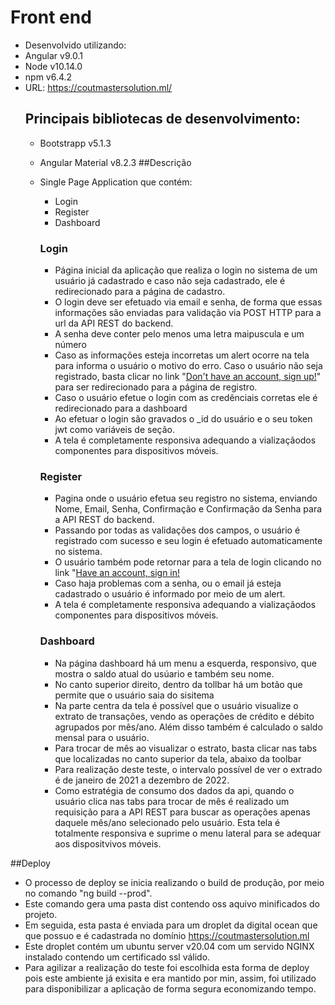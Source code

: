# Front end
- Desenvolvido utilizando:
-  Angular v9.0.1
- Node v10.14.0
- npm v6.4.2
- URL: https://coutmastersolution.ml/
  ## Principais bibliotecas de desenvolvimento:
   - Bootstrapp v5.1.3
   - Angular Material v8.2.3
   ##Descrição
    - Single Page Application que contém:
		- Login
		- Register
		- Dashboard
 		### Login
		- Página inicial da aplicação que realiza o login no sistema de um usuário já cadastrado e caso não seja cadastrado, ele é redirecionado para a página de cadastro.
		- O login deve ser efetuado via email e senha, de forma que essas informações são enviadas para validação via POST HTTP para a url da API REST do backend.
		- A senha deve conter pelo menos uma letra maipuscula e um número
		- Caso as informações esteja incorretas um alert ocorre na tela para informa o usuário o motivo do erro.
		Caso o usuário não seja registrado, basta clicar no link "[Don't have an account, sign up!](https://coutmastersolution.ml/register "Don't have an account, sign up!")" para ser redirecionado para a página de registro.
		- Caso o usuário efetue o login com as credênciais corretas ele é redirecionado para a dashboard
		- Ao efetuar o login são gravados o _id do usuário e o seu token jwt como variáveis de seção.
		- A tela é completamente responsiva adequando a vializaçãodos componentes para dispositivos móveis.
		
 		### Register
		- Pagina onde o usuário efetua seu registro no sistema, enviando Nome, Email, Senha, Confirmação e Confirmação da Senha para a API REST do backend.
		- Passando por todas as validações dos campos, o usuário é registrado com sucesso e seu login é efetuado automaticamente no sistema.
		- O usuário também pode retornar para a tela de login clicando no link "[Have an account, sign in!](https://coutmastersolution.ml/login "Have an account, sign in!")
		- Caso haja problemas com a senha, ou o email já esteja cadastrado o usuário é informado por meio de um alert.
		- A tela é completamente responsiva adequando a vializaçãodos componentes para dispositivos móveis.
		
		 ### Dashboard
		- Na página dashboard há um menu a esquerda, responsivo, que mostra o saldo atual do usúario e também seu nome.
		- No canto superior direito, dentro da tollbar há um botão que permite que o usuário saia do sisitema
		- Na parte centra da tela é possível que o usuário visualize o extrato de transações, vendo as operações de crédito e débito agrupados por mês/ano. Além disso também é calculado o saldo mensal para o usuário.
		- Para trocar de mês ao visualizar o estrato, basta clicar nas tabs que localizadas no canto superior da tela, abaixo da toolbar
		- Para realização deste teste, o intervalo possível de ver o extrado é de janeiro de 2021 a dezembro de 2022.
		- Como estratégia de consumo dos dados da api, quando o usuário clica nas tabs para trocar de mês é realizado um requisição para a API REST para buscar as operações apenas daquele mês/ano selecionado pelo usuário.
		 Esta tela é totalmente responsiva e suprime o menu lateral para se adequar aos dispositvivos móveis.
		
##Deploy
 - O processo de deploy se inicia realizando o build de produção, por meio no comando "ng build --prod".
 - Este comando gera uma pasta dist contendo oss aquivo minificados do projeto.
 - Em seguida, esta pasta é enviada para um droplet da digital ocean que que possuo e é cadastrada no domínio https://coutmastersolution.ml
 - Este droplet contém um ubuntu server v20.04 com um servido NGINX instalado contendo um certificado ssl válido.
 - Para agilizar a realização do teste foi escolhida esta forma de deploy pois este ambiente já exisita e era mantido por min, assim, foi utilizado para disponibilizar a aplicação de forma segura economizando tempo.